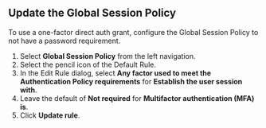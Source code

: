 ## Update the Global Session Policy

To use a one-factor direct auth grant, configure the Global Session Policy to not have a password requirement.<!-- After phase 1, this may change -->

1. Select **Global Session Policy** from the left navigation.
1. Select the pencil icon of the Default Rule.
1. In the Edit Rule dialog, select **Any factor used to meet the Authentication Policy requirements** for **Establish the user session with**.
1. Leave the default of **Not required** for **Multifactor authentication (MFA) is**.
1. Click **Update rule**.
